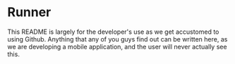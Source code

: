 Runner
======
This README is largely for the developer's use as we get accustomed to using Github. Anything that any of you guys find out can be written here, as we are developing a mobile application, and the user will never actually see this.
